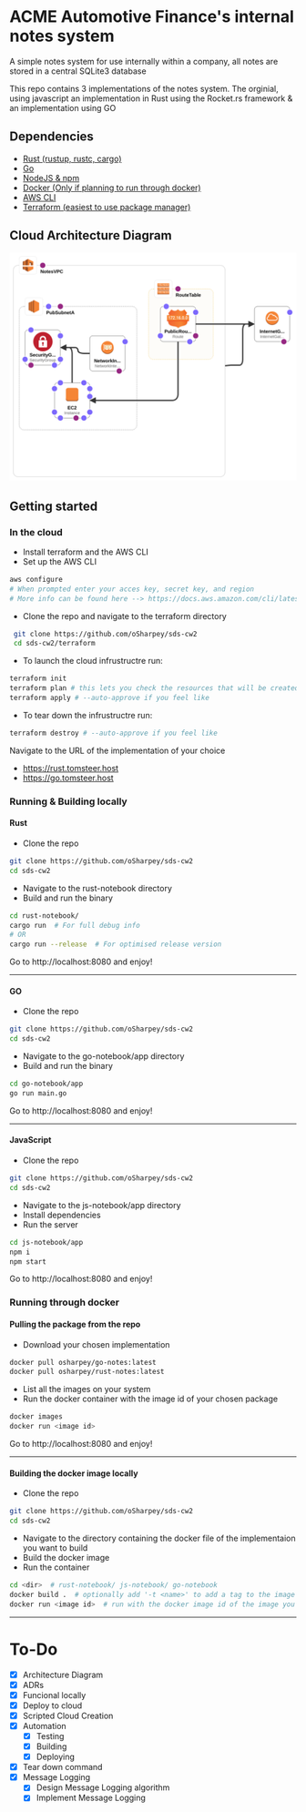 # ACME Automotive Finance's internal notes system

A simple notes system for use internally within a company, all notes are stored in a central SQLite3 database


This repo contains 3 implementations of the notes system. The orginial, using javascript an implementation in Rust using the Rocket.rs framework & an implementation using GO

## Dependencies
- [Rust (rustup, rustc, cargo)](https://www.rust-lang.org/tools/install)
- [Go](https://go.dev/learn/)
- [NodeJS & npm](https://nodejs.org/en/)
- [Docker (Only if planning to run through docker)](https://www.docker.com/)
- [AWS CLI](https://docs.aws.amazon.com/cli/latest/userguide/getting-started-install.html)
- [Terraform (easiest to use package manager)](https://developer.hashicorp.com/terraform/tutorials/aws-get-started/install-cli)

## Cloud Architecture Diagram

![Architecture Design](./doc/assets/Design.png)

## Getting started

### In the cloud
- Install terraform and the AWS CLI
- Set up the AWS CLI
```bash
aws configure
# When prompted enter your acces key, secret key, and region
# More info can be found here --> https://docs.aws.amazon.com/cli/latest/reference/configure/
```

- Clone the repo and navigate to the terraform directory
```bash
 git clone https://github.com/oSharpey/sds-cw2
 cd sds-cw2/terraform
```

- To launch the cloud infrustructre run:
```bash
terraform init
terraform plan # this lets you check the resources that will be created
terraform apply # --auto-approve if you feel like
```

- To tear down the infrustructre run:
```bash
terraform destroy # --auto-approve if you feel like
```

Navigate to the URL of the implementation of your choice
- https://rust.tomsteer.host
- https://go.tomsteer.host


### Running & Building locally
#### Rust
- Clone the repo
``` bash
git clone https://github.com/oSharpey/sds-cw2
cd sds-cw2
```

- Navigate to the rust-notebook directory
- Build and run the binary
``` bash
cd rust-notebook/
cargo run  # For full debug info
# OR
cargo run --release  # For optimised release version
```
Go to http://localhost:8080 and enjoy!

---
#### GO
- Clone the repo
``` bash
git clone https://github.com/oSharpey/sds-cw2
cd sds-cw2
```
- Navigate to the go-notebook/app directory
- Build and run the binary
``` bash
cd go-notebook/app
go run main.go
```
Go to http://localhost:8080 and enjoy!

---

#### JavaScript
- Clone the repo
``` bash
git clone https://github.com/oSharpey/sds-cw2
cd sds-cw2
```
- Navigate to the js-notebook/app directory
- Install dependencies
- Run the server
``` bash
cd js-notebook/app
npm i
npm start
```
Go to http://localhost:8080 and enjoy!

### Running through docker
#### Pulling the package from the repo
- Download your chosen implementation
``` bash
docker pull osharpey/go-notes:latest
docker pull osharpey/rust-notes:latest
```
- List all the images on your system
- Run the docker container with the image id of your chosen package

``` bash
docker images
docker run <image id>
```
Go to http://localhost:8080 and enjoy!

---

#### Building the docker image locally
- Clone the repo
``` bash
git clone https://github.com/oSharpey/sds-cw2
cd sds-cw2
```
- Navigate to the directory containing the docker file of the implementaion you want to build
- Build the docker image
- Run the container

``` bash
cd <dir>  # rust-notebook/ js-notebook/ go-notebook
docker build .  # optionally add '-t <name>' to add a tag to the image
docker run <image id>  # run with the docker image id of the image you just built
```

---
# To-Do
- [x] Architecture Diagram
- [x] ADRs
- [x] Funcional locally
- [x] Deploy to cloud
- [x] Scripted Cloud Creation
- [x] Automation
  - [x] Testing
  - [x] Building
  - [x] Deploying
- [x] Tear down command
- [x] Message Logging
  - [x] Design Message Logging algorithm 
  - [x] Implement Message Logging
